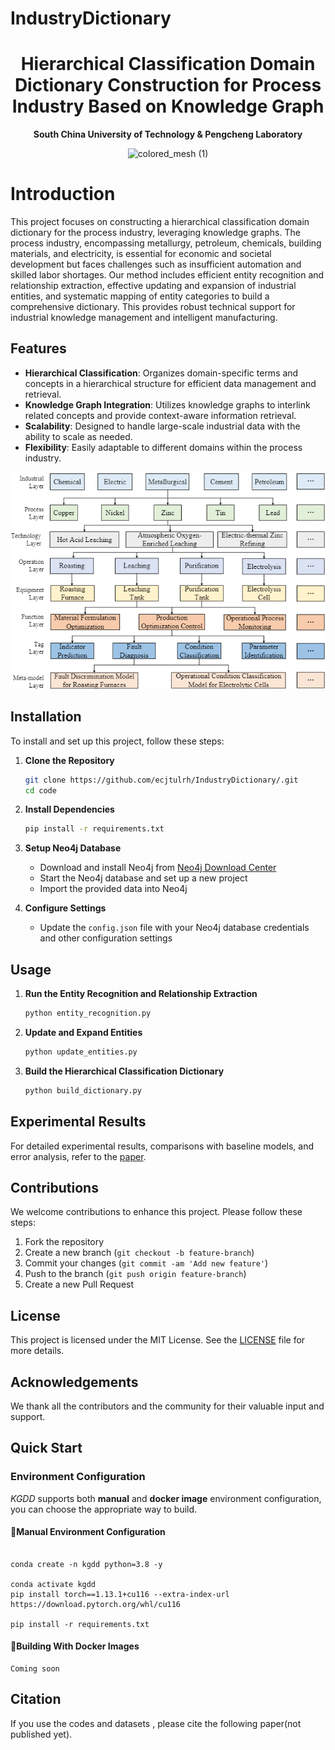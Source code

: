 # IndustryDictionary
<div align="center">

<h1> Hierarchical Classification Domain Dictionary Construction for Process Industry Based on Knowledge Graph </h1>

<div>
    <p> <b>South China University of Technology & Pengcheng Laboratory</b> </p>
</div>

![colored_mesh (1)](images/fig00.jpg)
</div>

# Introduction

This project focuses on constructing a hierarchical classification domain dictionary for the process industry, leveraging knowledge graphs. The process industry, encompassing metallurgy, petroleum, chemicals, building materials, and electricity, is essential for economic and societal development but faces challenges such as insufficient automation and skilled labor shortages. Our method includes efficient entity recognition and relationship extraction, effective updating and expansion of industrial entities, and systematic mapping of entity categories to build a comprehensive dictionary. This provides robust technical support for industrial knowledge management and intelligent manufacturing.

## Features
- **Hierarchical Classification**: Organizes domain-specific terms and concepts in a hierarchical structure for efficient data management and retrieval.
- **Knowledge Graph Integration**: Utilizes knowledge graphs to interlink related concepts and provide context-aware information retrieval.
- **Scalability**: Designed to handle large-scale industrial data with the ability to scale as needed.
- **Flexibility**: Easily adaptable to different domains within the process industry.

![colored_mesh (1)](images/fig01.png)

## Installation

To install and set up this project, follow these steps:

1. **Clone the Repository**
    ```bash
    git clone https://github.com/ecjtulrh/IndustryDictionary/.git
    cd code
    ```

2. **Install Dependencies**
    ```bash
    pip install -r requirements.txt
    ```

3. **Setup Neo4j Database**
    - Download and install Neo4j from [Neo4j Download Center](https://neo4j.com/download/)
    - Start the Neo4j database and set up a new project
    - Import the provided data into Neo4j

4. **Configure Settings**
    - Update the `config.json` file with your Neo4j database credentials and other configuration settings

## Usage

1. **Run the Entity Recognition and Relationship Extraction**
    ```bash
    python entity_recognition.py
    ```

2. **Update and Expand Entities**
    ```bash
    python update_entities.py
    ```

3. **Build the Hierarchical Classification Dictionary**
    ```bash
    python build_dictionary.py
    ```

## Experimental Results

For detailed experimental results, comparisons with baseline models, and error analysis, refer to the [paper](link-to-paper).

## Contributions

We welcome contributions to enhance this project. Please follow these steps:

1. Fork the repository
2. Create a new branch (`git checkout -b feature-branch`)
3. Commit your changes (`git commit -am 'Add new feature'`)
4. Push to the branch (`git push origin feature-branch`)
5. Create a new Pull Request

## License

This project is licensed under the MIT License. See the [LICENSE](LICENSE) file for more details.

## Acknowledgements

We thank all the contributors and the community for their valuable input and support.

<h2 id="1"> Quick Start</h2>

<h3 id="1-1">Environment Configuration</h3>

*KGDD* supports both **manual** and **docker image** environment configuration, you can choose the appropriate way to build.
#### 🔧Manual Environment Configuration
```shell

conda create -n kgdd python=3.8 -y

conda activate kgdd
pip install torch==1.13.1+cu116 --extra-index-url https://download.pytorch.org/whl/cu116

pip install -r requirements.txt
```
#### 🐳Building With Docker Images
```shell
Coming soon
```


## Citation

If you use the codes and datasets , please cite the following paper(not published yet).

```

```
